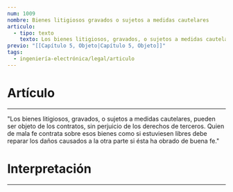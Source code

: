 ```yaml
---
num: 1009
nombre: Bienes litigiosos gravados o sujetos a medidas cautelares
articulo:
  - tipo: texto
    texto: Los bienes litigiosos, gravados, o sujetos a medidas cautelares, pueden ser objeto de los contratos, sin perjuicio de los derechos de terceros.  Quien de mala fe contrata sobre esos bienes como si estuviesen libres debe reparar los daños causados a la otra parte si ésta ha obrado de buena fe.
previo: "[[Capítulo 5, Objeto|Capítulo 5, Objeto]]"
tags:
  - ingeniería-electrónica/legal/articulo
---
```

# Artículo
---
"Los bienes litigiosos, gravados, o sujetos a medidas cautelares, pueden ser objeto de los contratos, sin perjuicio de los derechos de terceros.  Quien de mala fe contrata sobre esos bienes como si estuviesen libres debe reparar los daños causados a la otra parte si ésta ha obrado de buena fe."

# Interpretación
---
